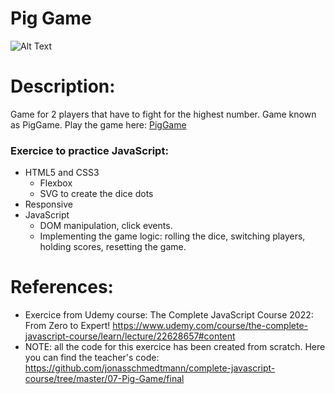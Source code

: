 # Pig Game

![Alt Text]()

# Description:

Game for 2 players that have to fight for the highest number. Game known as PigGame. Play the game here: [PigGame]()

### Exercice to practice JavaScript:

- HTML5 and CSS3
  - Flexbox
  - SVG to create the dice dots
- Responsive
- JavaScript
  - DOM manipulation, click events.
  - Implementing the game logic: rolling the dice, switching players, holding scores, resetting the game.

# References:

- Exercice from Udemy course: The Complete JavaScript Course 2022: From Zero to Expert!
  https://www.udemy.com/course/the-complete-javascript-course/learn/lecture/22628657#content
- NOTE: all the code for this exercice has been created from scratch. Here you can find the teacher's code: https://github.com/jonasschmedtmann/complete-javascript-course/tree/master/07-Pig-Game/final
